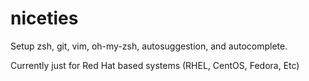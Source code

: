 # niceties
Setup zsh, git, vim, oh-my-zsh, autosuggestion, and autocomplete.

Currently just for Red Hat based systems (RHEL, CentOS, Fedora, Etc)
